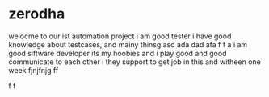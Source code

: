 # zerodha

welocme to our ist automation project 
i am good tester 
i have good knowledge about testcases, and mainy thinsg
asd
ada
dad
afa
f
f
a i am good siftware developer its my hoobies and i play good and good communicate to each other i
they support to get job in this and witheen one week fjnjfnjg
ff

f
f
